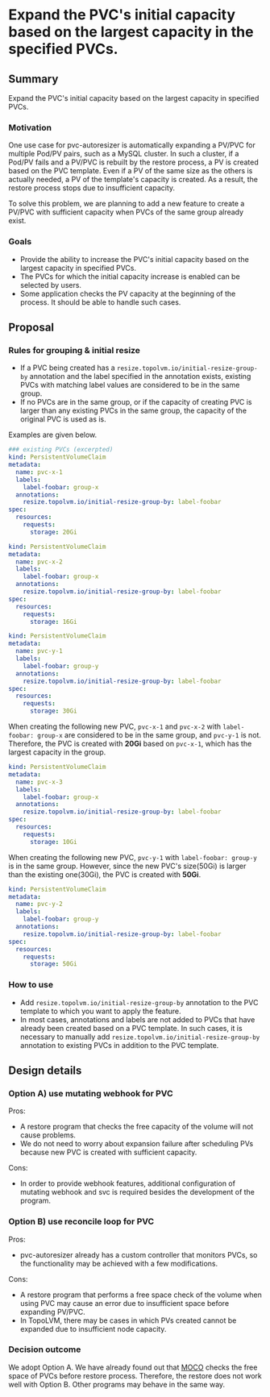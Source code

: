 # Expand the PVC's initial capacity based on the largest capacity in the specified PVCs.

## Summary

Expand the PVC's initial capacity based on the largest capacity in specified PVCs.

### Motivation

One use case for pvc-autoresizer is automatically expanding a PV/PVC for multiple Pod/PV pairs, such as a MySQL cluster.
In such a cluster, if a Pod/PV fails and a PV/PVC is rebuilt by the restore process, a PV is created based on the PVC template. Even if a PV of the same size as the others is actually needed, a PV of the template's capacity is created. As a result, the restore process stops due to insufficient capacity.

To solve this problem, we are planning to add a new feature to create a PV/PVC with sufficient capacity when PVCs of the same group already exist.

### Goals

- Provide the ability to increase the PVC's initial capacity based on the largest capacity in specified PVCs.
- The PVCs for which the initial capacity increase is enabled can be selected by users.
- Some application checks the PV capacity at the beginning of the process. It should be able to handle such cases.

## Proposal

### Rules for grouping & initial resize

- If a PVC being created has a `resize.topolvm.io/initial-resize-group-by` annotation and the label specified in the annotation exists, existing PVCs with matching label values are considered to be in the same group.
- If no PVCs are in the same group, or if the capacity of creating PVC is larger than any existing PVCs in the same group, the capacity of the original PVC is used as is.

Examples are given below.

```yaml
### existing PVCs (excerpted)
kind: PersistentVolumeClaim
metadata:
  name: pvc-x-1
  labels:
    label-foobar: group-x
  annotations:
    resize.topolvm.io/initial-resize-group-by: label-foobar
spec:
  resources:
    requests:
      storage: 20Gi

kind: PersistentVolumeClaim
metadata:
  name: pvc-x-2
  labels:
    label-foobar: group-x
  annotations:
    resize.topolvm.io/initial-resize-group-by: label-foobar
spec:
  resources:
    requests:
      storage: 16Gi

kind: PersistentVolumeClaim
metadata:
  name: pvc-y-1
  labels:
    label-foobar: group-y
  annotations:
    resize.topolvm.io/initial-resize-group-by: label-foobar
spec:
  resources:
    requests:
      storage: 30Gi
```

When creating the following new PVC, `pvc-x-1` and `pvc-x-2` with `label-foobar: group-x` are considered to be in the same group, and `pvc-y-1` is not. Therefore, the PVC is created with **20Gi** based on `pvc-x-1`, which has the largest capacity in the group.

```yaml
kind: PersistentVolumeClaim
metadata:
  name: pvc-x-3
  labels:
    label-foobar: group-x
  annotations:
    resize.topolvm.io/initial-resize-group-by: label-foobar
spec:
  resources:
    requests:
      storage: 10Gi
```

When creating the following new PVC, `pvc-y-1` with `label-foobar: group-y` is in the same group. However, since the new PVC's size(50Gi) is larger than the existing one(30Gi), the PVC is created with **50Gi**.

```yaml
kind: PersistentVolumeClaim
metadata:
  name: pvc-y-2
  labels:
    label-foobar: group-y
  annotations:
    resize.topolvm.io/initial-resize-group-by: label-foobar
spec:
  resources:
    requests:
      storage: 50Gi
```

### How to use

- Add `resize.topolvm.io/initial-resize-group-by` annotation to the PVC template to which you want to apply the feature.
- In most cases, annotations and labels are not added to PVCs that have already been created based on a PVC template. In such cases, it is necessary to manually add `resize.topolvm.io/initial-resize-group-by` annotation to existing PVCs in addition to the PVC template.

## Design details

### Option A) use mutating webhook for PVC

Pros:
- A restore program that checks the free capacity of the volume will not cause problems.
- We do not need to worry about expansion failure after scheduling PVs because new PVC is created with sufficient capacity.

Cons:
- In order to provide webhook features, additional configuration of mutating webhook and svc is required besides the development of the program.

### Option B) use reconcile loop for PVC

Pros:
- pvc-autoresizer already has a custom controller that monitors PVCs, so the functionality may be achieved with a few modifications.

Cons:
- A restore program that performs a free space check of the volume when using PVC may cause an error due to insufficient space before expanding PV/PVC.
- In TopoLVM, there may be cases in which PVs created cannot be expanded due to insufficient node capacity.

### Decision outcome

We adopt Option A. We have already found out that [MOCO](https://github.com/cybozu-go/moco) checks the free space of PVCs before restore process. Therefore, the restore does not work well with Option B. Other programs may behave in the same way.
